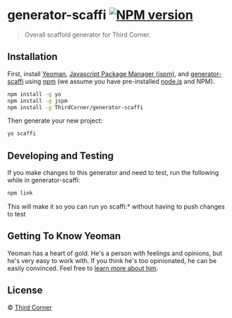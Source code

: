 # generator-scaffi [![NPM version][npm-image]][npm-url]
> Overall scaffold generator for Third Corner. 

## Installation

First, install [Yeoman](http://yeoman.io), [Javascript Package Manager (jspm)](http://jspm.io/), and [generator-scaffi](https://github.com/ThirdCorner/generator-scaffi) using [npm](https://www.npmjs.com/) (we assume you have pre-installed [node.js](https://nodejs.org/) and NPM).

```bash
npm install -g yo
npm install -g jspm
npm install -g ThirdCorner/generator-scaffi
```

Then generate your new project:

```bash
yo scaffi
```

## Developing and Testing
If you make changes to this generator and need to test, run the following while in generator-scaffi:
```bash
npm link
```
This will make it so you can run yo scaffi:* without having to push changes to test


## Getting To Know Yeoman

Yeoman has a heart of gold. He&#39;s a person with feelings and opinions, but he&#39;s very easy to work with. If you think he&#39;s too opinionated, he can be easily convinced. Feel free to [learn more about him](http://yeoman.io/).

## License

 © [Third Corner]()


[npm-image]: https://badge.fury.io/js/generator-scaffi.svg
[npm-url]: https://npmjs.org/package/generator-scaffi

